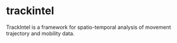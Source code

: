 # trackintel
TrackIntel is a framework for spatio-temporal analysis of movement trajectory and mobility data.
